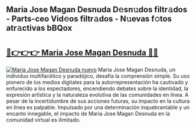 ## Maria Jose Magan Desnuda D𝚎sn𝚞dos filtr𝚊dos - Parts-ceo Vid𝚎os filtr𝚊dos - N𝚞evas f𝚘tos atr𝚊ctivas bBQox

# <h2><a href="http://mba835b.tromn.icu/?c=Maria+Jose+Magan+Desnuda">🔗👉👉👉 Maria Jose Magan Desnuda 🔗🔗</a></h2>

[![Maria Jose Magan Desnuda nuevo](https://i.imgur.com/pEAQMta.gif)](http://mba835b.tromn.icu/?c=Maria+Jose+Magan+Desnuda)
Maria Jose Magan Desnuda, un individuo multifacético y paradójico, desafía la comprensión simple. Su uso pionero de los medios digitales para la autorrepresentación ha cautivado y enfurecido a los espectadores, encendiendo debates sobre la identidad, la expresión artística y la naturaleza evolutiva de las comunidades en línea. A pesar de la incertidumbre de sus acciones futuras, su impacto en la cultura en línea es palpable. Impulsado por una determinación inquebrantable y un encanto innegable, el impacto de Maria Jose Magan Desnuda en la comunidad virtual es ilimitado.

